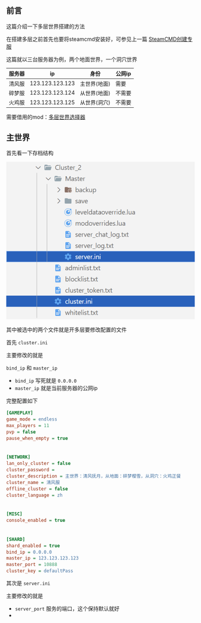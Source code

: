 ## 前言

这篇介绍一下多层世界搭建的方法

在搭建多层之前首先也要将steamcmd安装好，可参见上一篇 [SteamCMD创建专服](https://atjiu.github.io/dstmod-tutorial/#/steamcmd_dedicated_server)

这篇就以三台服务器为例，两个地面世界，一个洞穴世界

| 服务器 | ip              | 身份         | 公网ip |
|-----|-----------------|------------|------|
| 清风服 | 123.123.123.123 | 主世界(地面) | 需要   |
| 碎梦服 | 123.123.123.124 | 从世界(地面) | 不需要 |
| 火鸡服 | 123.123.123.125 | 从世界(洞穴) | 不需要 |

需要借用的mod：[多层世界选择器](https://steamcommunity.com/sharedfiles/filedetails/?id=1438233888)

## 主世界

首先看一下存档结构

![](images/20221119091751.png)

其中被选中的两个文件就是开多层要修改配置的文件

首先 `cluster.ini`

主要修改的就是

`bind_ip` 和 `master_ip`

- `bind_ip` 写死就是 `0.0.0.0`
- `master_ip` 就是当前服务器的公网ip

完整配置如下

```ini
[GAMEPLAY]
game_mode = endless
max_players = 11
pvp = false
pause_when_empty = true


[NETWORK]
lan_only_cluster = false
cluster_password =
cluster_description = 主世界：清风抚月，从地面：碎梦樱雪，从洞穴：火鸡正餐
cluster_name = 清风服
offline_cluster = false
cluster_language = zh


[MISC]
console_enabled = true


[SHARD]
shard_enabled = true
bind_ip = 0.0.0.0
master_ip = 123.123.123.123
master_port = 10888
cluster_key = defaultPass
```

其次是 `server.ini`

主要修改的就是

- `server_port` 服务的端口，这个保持默认就好
- 
